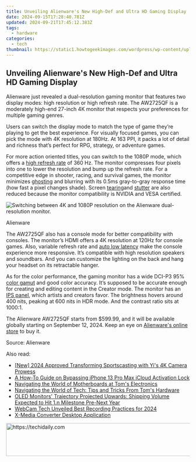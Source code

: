 ```yaml
---
title: Unveiling Alienware's New High-Def and Ultra HD Gaming Display
date: 2024-09-15T17:28:40.781Z
updated: 2024-09-21T17:45:12.383Z
tags:
  - hardware
categories:
  - tech
thumbnail: https://static1.howtogeekimages.com/wordpress/wp-content/uploads/2024/08/alienware.jpg
---
```


## Unveiling Alienware's New High-Def and Ultra HD Gaming Display

Alienware just revealed a dual-resolution gaming monitor that features two display modes: high resolution or high refresh rate. The AW2725QF is a moderately high-end 27-inch 4K monitor that respects your preferences for multiple gaming genres.

 Users can switch the display mode to match the type of game they’re playing to get the best experience. For visually focused games, you can pick the mode with 4K resolution at 180Hz. At 163 PPI, it packs a lot of detail and richness that’s perfect for RPG, strategy, or adventure games.

 For more action oriented titles, you can switch to the 1080P mode, which offers a [high refresh rate](https://instagram-videos.techidaily.com/new-2024-approved-quick-guide-sharing-igtv-in-the-world-of-insta-stories/) of 360 Hz. The monitor compresses four pixels into one to lower the resolution and bump up the refresh rate. For a competitive edge in shooter, racing, and survival games, the monitor minimizes [ghosting](https://youtube-clips.techidaily.com/2024-approved-elevate-your-video-presentation-with-these-7-free-makers/) and blurring with its 0.5ms gray-to-gray response time (how fast a pixel changes shade). Screen [tearing](https://tech-haven.techidaily.com/unpacking-the-preloaded-features-of-chatgpt-functions-and-implementation-tips/)and [stutter](https://mondly-stories.techidaily.com/effortless-engagements-flirting-in-deutsch/) are also reduced because the monitor compatibility is NVIDIA and VESA certified.

![Switching between 4K and 1080P resolution on the Alienware dual-resolution monitor.](https://static1.howtogeekimages.com/wordpress/wp-content/uploads/2024/08/image002.png) 

Alienware

 The AW2725QF also has a console mode for better compatibility with consoles. The monitor’s HDMI offers a 4K resolution at 120Hz for console games. Also, variable refresh rate and [auto low latency](https://win11.techidaily.com/turn-the-tide-solving-chrome-file-upload-issues-on-windows-pcs/) make the console experience more responsive. It’s compatible with high resolution speakers and soundbars. And you can customize the lighting on the back and hang your headset on its retractable hanger.

 As for the color performance, the gaming monitor has a wide DCI-P3 95% [color gamut](https://sim-unlock.techidaily.com/in-2024-network-locked-sim-card-inserted-on-your-samsung-galaxy-s23plus-phone-unlock-it-now-by-drfone-android/) and good color accuracy. It’s supposed to be accurate enough for creating and editing content in the Creator mode. The monitor has an [IPS panel](https://video-creation-software.techidaily.com/updated-2024-approved-the-great-debate-final-cut-pro-vs-lumafusion-for-video-editing/), which artists and creators favor. The brightness hovers around 400 nits, peaking at 600 nits in HDR mode. And the contrast ratio sits at 1000:1.

 The Alienware AW2725QF starts from $599.99, and it will be available globally starting on September 12, 2024\. Keep an eye on [Alienware's online store](https://shop-links.co/link/?exclusive=1&publisher_slug=itechdaily19598&url=https%3A%2F%2Fwww.anrdoezrs.net%2Flinks%2F3607085%2Ftype%2Fdlg%2Fsid%2FUUhtgUeUpU2004773%2Fhttps%3A%2F%2Fwww.dell.com%2Fen-us%2Fgaming%2Falienware) to buy it.

 Source: Alienware

<ins class="adsbygoogle"
     style="display:block"
     data-ad-format="autorelaxed"
     data-ad-client="ca-pub-7571918770474297"
     data-ad-slot="1223367746"></ins>

<ins class="adsbygoogle"
     style="display:block"
     data-ad-client="ca-pub-7571918770474297"
     data-ad-slot="8358498916"
     data-ad-format="auto"
     data-full-width-responsive="true"></ins>

<span class="atpl-alsoreadstyle">Also read:</span>
<div><ul>
<li><a href="https://fox-http.techidaily.com/new-2024-approved-transforming-sportscasting-with-yis-4k-camera-prowess/"><u>[New] 2024 Approved Transforming Sportscasting with Yi's 4K Camera Prowess</u></a></li>
<li><a href="https://activate-lock.techidaily.com/a-how-to-guide-on-bypassing-iphone-13-pro-max-icloud-activation-lock-by-drfone-ios/"><u>A How-To Guide on Bypassing iPhone 13 Pro Max iCloud Activation Lock</u></a></li>
<li><a href="https://hardware-reviews.techidaily.com/navigating-the-world-of-motherboards-at-toms-electronics/"><u>Navigating the World of Motherboards at Tom's Electronics</u></a></li>
<li><a href="https://hardware-reviews.techidaily.com/navigating-the-world-of-tech-tips-and-tricks-from-toms-hardware/"><u>Navigating the World of Tech: Tips and Tricks From Tom's Hardware</u></a></li>
<li><a href="https://hardware-reviews.techidaily.com/oled-monitors-trajectory-projected-upwards-shipping-volume-expected-to-hit-1n-milestone-pre-next-year/"><u>OLED Monitors' Trajectory Projected Upwards: Shipping Volume Expected to Hit 1.n Milestone Pre-Next Year</u></a></li>
<li><a href="https://screen-recording.techidaily.com/webcam-tech-unveiled-best-recording-practices-for-2024/"><u>WebCam Tech Unveiled Best Recording Practices for 2024</u></a></li>
<li><a href="https://on-screen-recording.techidaily.com/x-media-converter-desktop-application/"><u>X-Media Converter Desktop Application</u></a></li>
</ul></div>

<!-- affiliate ads begin -->
<a href="https://aligracehair.sjv.io/c/5597632/2036486/19272" target="_top" id="2036486">
  <img src="//a.impactradius-go.com/display-ad/19272-2036486" border="0" alt="https://techidaily.com" width="728" height="90"/>
</a>
<img height="0" width="0" src="https://aligracehair.sjv.io/i/5597632/2036486/19272" style="position:absolute;visibility:hidden;" border="0" />
<!-- affiliate ads end -->

